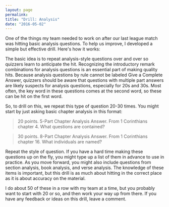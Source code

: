 ```yaml
---
layout: page
permalink: 
title: "Drill: Analysis"
date: "2016-05-02"
---
```


One of the things my team needed to work on after our last league match was hitting basic analysis questions. To help us improve, I developed a simple but effective drill. Here's how it works:

The basic idea is to repeat analysis-style questions over and over so quizzers learn to anticipate the hit. Recognizing the introductory remark combinations for analysis questions is an essential part of making quality hits. Because analysis questions by rule cannot be labeled Give a Complete Answer, quizzers should be aware that questions with multiple part answers are likely suspects for analysis questions, especially for 20s and 30s. Most often, the key word in these questions comes at the second word, so these can be hit on the first word.

So, to drill on this, we repeat this type of question 20-30 times. You might start by just asking basic chapter analysis in this format:

> 20 points. 5-Part Chapter Analysis Answer. From 1 Corinthians chapter 4. What questions are contained?

> 30 points. 8-Part Chapter Analysis Answer. From 1 Corinthians chapter 16. What individuals are named?

Repeat the style of question. If you have a hard time making these questions up on the fly, you might type up a list of them in advance to use in practice. As you move forward, you might also include questions from section analysis, book analysis, and verse analysis. The knowledge of these items is important, but this drill is as much about hitting in the correct place as it is about accuracy on the material.

I do about 50 of these in a row with my team at a time, but you probably want to start with 20 or so, and then work your way up from there. If you have any feedback or ideas on this drill, leave a comment.
